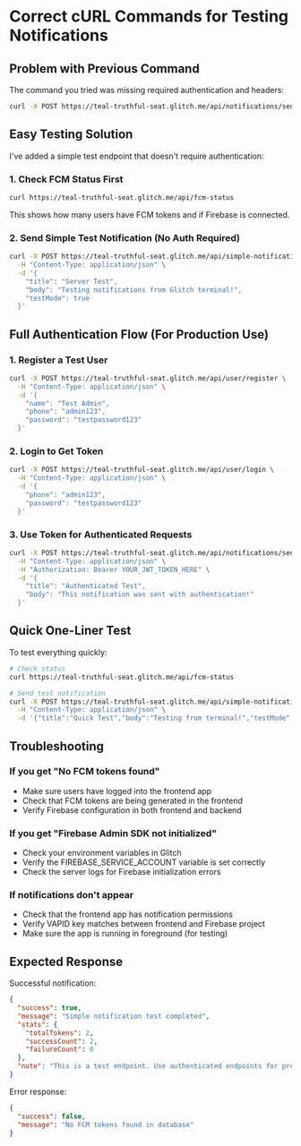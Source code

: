 # Correct cURL Commands for Testing Notifications

## Problem with Previous Command

The command you tried was missing required authentication and headers:

```bash
curl -X POST https://teal-truthful-seat.glitch.me/api/notifications/send
```

## Easy Testing Solution

I've added a simple test endpoint that doesn't require authentication:

### 1. Check FCM Status First

```bash
curl https://teal-truthful-seat.glitch.me/api/fcm-status
```

This shows how many users have FCM tokens and if Firebase is connected.

### 2. Send Simple Test Notification (No Auth Required)

```bash
curl -X POST https://teal-truthful-seat.glitch.me/api/simple-notification-test \
  -H "Content-Type: application/json" \
  -d '{
    "title": "Server Test",
    "body": "Testing notifications from Glitch terminal!",
    "testMode": true
  }'
```

## Full Authentication Flow (For Production Use)

### 1. Register a Test User

```bash
curl -X POST https://teal-truthful-seat.glitch.me/api/user/register \
  -H "Content-Type: application/json" \
  -d '{
    "name": "Test Admin",
    "phone": "admin123",
    "password": "testpassword123"
  }'
```

### 2. Login to Get Token

```bash
curl -X POST https://teal-truthful-seat.glitch.me/api/user/login \
  -H "Content-Type: application/json" \
  -d '{
    "phone": "admin123",
    "password": "testpassword123"
  }'
```

### 3. Use Token for Authenticated Requests

```bash
curl -X POST https://teal-truthful-seat.glitch.me/api/notifications/send \
  -H "Content-Type: application/json" \
  -H "Authorization: Bearer YOUR_JWT_TOKEN_HERE" \
  -d '{
    "title": "Authenticated Test",
    "body": "This notification was sent with authentication!"
  }'
```

## Quick One-Liner Test

To test everything quickly:

```bash
# Check status
curl https://teal-truthful-seat.glitch.me/api/fcm-status

# Send test notification
curl -X POST https://teal-truthful-seat.glitch.me/api/simple-notification-test \
  -H "Content-Type: application/json" \
  -d '{"title":"Quick Test","body":"Testing from terminal!","testMode":true}'
```

## Troubleshooting

### If you get "No FCM tokens found"

- Make sure users have logged into the frontend app
- Check that FCM tokens are being generated in the frontend
- Verify Firebase configuration in both frontend and backend

### If you get "Firebase Admin SDK not initialized"

- Check your environment variables in Glitch
- Verify the FIREBASE_SERVICE_ACCOUNT variable is set correctly
- Check the server logs for Firebase initialization errors

### If notifications don't appear

- Check that the frontend app has notification permissions
- Verify VAPID key matches between frontend and Firebase project
- Make sure the app is running in foreground (for testing)

## Expected Response

Successful notification:

```json
{
  "success": true,
  "message": "Simple notification test completed",
  "stats": {
    "totalTokens": 2,
    "successCount": 2,
    "failureCount": 0
  },
  "note": "This is a test endpoint. Use authenticated endpoints for production."
}
```

Error response:

```json
{
  "success": false,
  "message": "No FCM tokens found in database"
}
```
